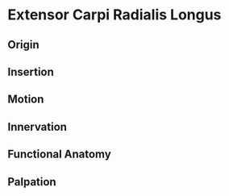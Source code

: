 # Extensor Carpi Radialis Longus
## Origin
## Insertion
## Motion
## Innervation
## Functional Anatomy
## Palpation